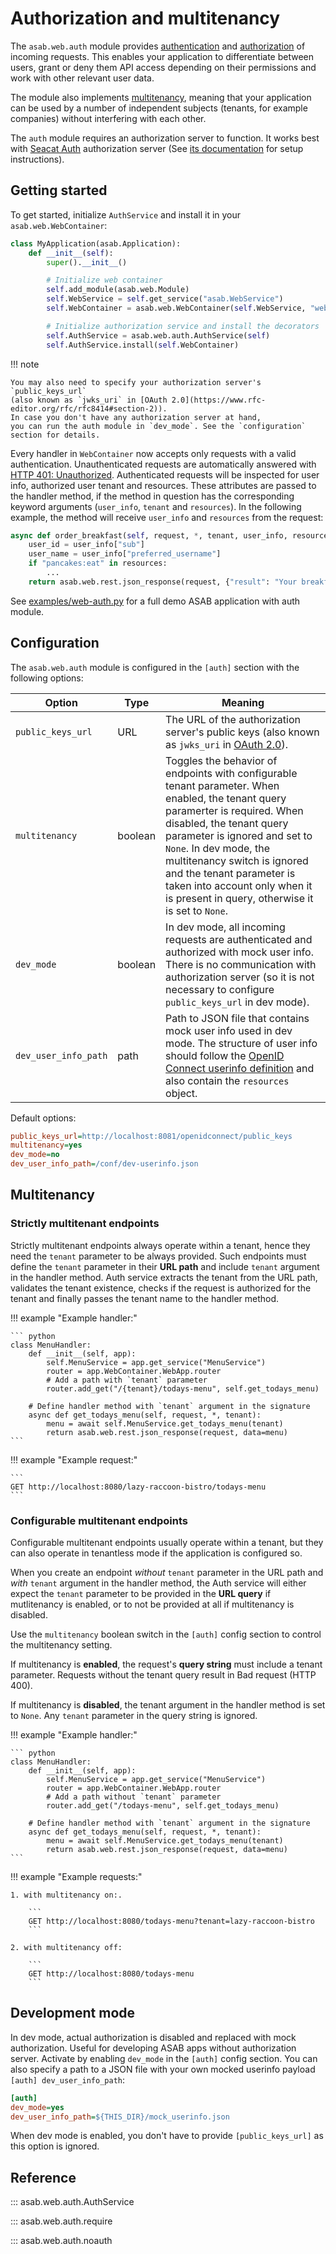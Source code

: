 # Authorization and multitenancy

The `asab.web.auth` module provides [authentication](https://en.wikipedia.org/wiki/Authentication) and
[authorization](https://en.wikipedia.org/wiki/Authorization) of incoming requests.
This enables your application to differentiate between users,
grant or deny them API access depending on their permissions and work
with other relevant user data.

The module also implements [multitenancy](https://en.wikipedia.org/wiki/Multitenancy),
meaning that your application can be used by a number of independent subjects
(tenants, for example companies) without interfering with each other.

The `auth` module requires an authorization server to function.
It works best with [Seacat Auth](https://github.com/TeskaLabs/seacat-auth)
authorization server 
(See [its documentation](https://docs.teskalabs.com/seacat-auth/getting-started/quick-start) for setup instructions).

## Getting started

To get started, initialize `AuthService` and install it in your `asab.web.WebContainer`:

``` python
class MyApplication(asab.Application):
	def __init__(self):
		super().__init__()

		# Initialize web container
		self.add_module(asab.web.Module)
		self.WebService = self.get_service("asab.WebService")
		self.WebContainer = asab.web.WebContainer(self.WebService, "web")

		# Initialize authorization service and install the decorators
		self.AuthService = asab.web.auth.AuthService(self)
		self.AuthService.install(self.WebContainer)
```

!!! note

	You may also need to specify your authorization server's `public_keys_url`
	(also known as `jwks_uri` in [OAuth 2.0](https://www.rfc-editor.org/rfc/rfc8414#section-2)).
	In case you don't have any authorization server at hand,
	you can run the auth module in `dev_mode`. See the `configuration` section for details.


Every handler in `WebContainer` now accepts only requests with a valid authentication.
Unauthenticated requests are automatically answered with
[HTTP 401: Unauthorized](https://developer.mozilla.org/en-US/docs/Web/HTTP/Status/401).
Authenticated requests will be inspected for user info, authorized user tenant and resources.
These attributes are passed to the handler method, if the method in question has
the corresponding keyword arguments (`user_info`, `tenant` and `resources`).
In the following example, the method will receive `user_info` and `resources` from the request:

``` python
async def order_breakfast(self, request, *, tenant, user_info, resources):
	user_id = user_info["sub"]
	user_name = user_info["preferred_username"]
	if "pancakes:eat" in resources:
		...
	return asab.web.rest.json_response(request, {"result": "Your breakfast is being prepared!"})
```

See [examples/web-auth.py](https://github.com/TeskaLabs/asab/blob/master/examples/web-auth.py) for a full demo ASAB application with auth module.

## Configuration

The `asab.web.auth` module is configured
in the `[auth]` section with the following options:

| Option | Type | Meaning |
| --- | --- | --- |
| `public_keys_url` | URL | The URL of the authorization server's public keys (also known as `jwks_uri` in [OAuth 2.0](https://www.rfc-editor.org/rfc/rfc8414#section-2)). |
| `multitenancy` | boolean | Toggles the behavior of endpoints with configurable tenant parameter. When enabled, the tenant query paramerter is required. When disabled, the tenant query parameter is ignored and set to `None`. In dev mode, the multitenancy switch is ignored and the tenant parameter is taken into account only when it is present in query, otherwise it is set to `None`. |
| `dev_mode` | boolean | In dev mode, all incoming requests are authenticated and authorized with mock user info. There is no communication with authorization server (so it is not necessary to configure `public_keys_url` in dev mode).
| `dev_user_info_path` | path | Path to JSON file that contains mock user info used in dev mode. The structure of user info should follow the [OpenID Connect userinfo definition](https://openid.net/specs/openid-connect-core-1_0.html#UserInfoResponse) and also contain the `resources` object.

Default options:

```ini
public_keys_url=http://localhost:8081/openidconnect/public_keys
multitenancy=yes
dev_mode=no
dev_user_info_path=/conf/dev-userinfo.json
```

## Multitenancy

### Strictly multitenant endpoints

Strictly multitenant endpoints always operate within a tenant, hence they need the `tenant` parameter to be always provided.
Such endpoints must define the `tenant` parameter in their **URL path** and include `tenant` argument in the handler method.
Auth service extracts the tenant from the URL path, validates the tenant existence,
checks if the request is authorized for the tenant and finally passes the tenant name to the handler method.

!!! example "Example handler:"

	``` python
	class MenuHandler:
		def __init__(self, app):
			self.MenuService = app.get_service("MenuService")
			router = app.WebContainer.WebApp.router
			# Add a path with `tenant` parameter
			router.add_get("/{tenant}/todays-menu", self.get_todays_menu)

		# Define handler method with `tenant` argument in the signature
		async def get_todays_menu(self, request, *, tenant):
			menu = await self.MenuService.get_todays_menu(tenant)
			return asab.web.rest.json_response(request, data=menu)
	```

!!! example "Example request:"

	```
	GET http://localhost:8080/lazy-raccoon-bistro/todays-menu
	```


### Configurable multitenant endpoints

Configurable multitenant endpoints usually operate within a tenant, but they can also operate in tenantless mode if the application is configured so. 

When you create an endpoint *without* `tenant` parameter in the URL path and *with* `tenant` argument in the handler method, the
Auth service will either expect the `tenant` parameter
to be provided in the **URL query** if mutlitenancy is enabled,
or to not be provided at all if multitenancy is disabled. 

Use the `multitenancy` boolean switch in the `[auth]` config section to control the multitenancy setting.


If multitenancy is **enabled**, the request's **query string** must include a tenant parameter.
Requests without the tenant query result in Bad request (HTTP 400).

If multitenancy is **disabled**, the tenant argument in the handler method is set to `None`.
Any `tenant` parameter in the query string is ignored.

!!! example "Example handler:"

	``` python
	class MenuHandler:
		def __init__(self, app):
			self.MenuService = app.get_service("MenuService")
			router = app.WebContainer.WebApp.router
			# Add a path without `tenant` parameter
			router.add_get("/todays-menu", self.get_todays_menu)

		# Define handler method with `tenant` argument in the signature
		async def get_todays_menu(self, request, *, tenant):
			menu = await self.MenuService.get_todays_menu(tenant)
			return asab.web.rest.json_response(request, data=menu)
	```

!!! example "Example requests:"

	1. with multitenancy on:.

		```
		GET http://localhost:8080/todays-menu?tenant=lazy-raccoon-bistro
		```

	2. with multitenancy off:

		```
		GET http://localhost:8080/todays-menu
		```

## Development mode

In dev mode, actual authorization is disabled and replaced with mock authorization.
Useful for developing ASAB apps without authorization server. Activate by enabling `dev_mode` in the `[auth]` config section.
You can also specify a path to a JSON file with your own mocked userinfo payload `[auth] dev_user_info_path`:

``` ini
[auth]
dev_mode=yes
dev_user_info_path=${THIS_DIR}/mock_userinfo.json
```

When dev mode is enabled, you don't have to provide
`[public_keys_url]` as this option is ignored.

## Reference

::: asab.web.auth.AuthService


::: asab.web.auth.require

::: asab.web.auth.noauth
